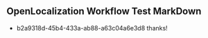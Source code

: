 ## OpenLocalization Workflow Test MarkDown
* b2a9318d-45b4-433a-ab88-a63c04a6e3d8 thanks!

<!--HONumber=Jul16_HO2-->


